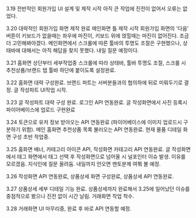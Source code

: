 3.19 전반적인 회원가입 UI 설계 및 제작 시작 아직 큰 작업에 진전이 없어서 오류는 없었다.

3.20 대략적인 회원가입 화면 제작 완료 메인화면 틀 제작 시작 회원가입 화면의 '다음' 버튼이 키보드가 없을때는 좌우에 마진이, 키보드 위에 얹힐때는 마진이 없어진다. 조금 더 고민해봐야겠다. 메인화면에서 스크롤에 따른 툴바의 투명도 조절은 구현했으나, 상태바에 대해서는 아직 해답을 찾지 못했다. 내일 질문 예정이다.

3.21 홈화면 상단부터 세부작업중 스크롤에 따라 상태바, 툴바 투명도 조절, 스크롤 시 추천상품/브랜드 탭 툴바 하단에 붙이도록 설정완료.

3.22 홈화면 대략 구성완료. 브랜드 파트는 서버분들과의 협의하에 뒤로 미뤄두기로 결정. 글 작성파트 UI작업 시작.

3.23 글 작성파트 대략 구성 완료. 로그인 API 연동완료. 글 작성화면에서 사진 등록시 파이어베이스에 업로드 구현완료

3.24 토큰으로 유저 정보 받아오는 API 연동완료 (파이어베이스에 이미지 업로드시 구분하기 위함). 메인 홈화면 추천상품 목록 불러오는 API 연동완료. 현재 물품 디테일 화면 구성 초반 작업중.

3.25 홈화면 배너, 카테고리 아이콘 API, 작성화면 카테고리 API 연동완료. 글 작성화면에서 태그 화면에서 태그 선택 후 작성화면으로 넘어올 시 널포인터 이슈 발생. 이유를 모르겠음. 지식인에 질문 올려둠. 내일까지 안오면 멘토분께 여쭤 볼 예정.

3.26 작성화면 API 연동완료, 상품상세 화면 구성완료, 상품상세 API 연동완료.

3.27 상품상세 세부 디테일 기능 완료. 상품상세까지 완료해서 3.25에 일어났던 이슈를 중점적으로 봤으나 진전 없이 시간 날림. 거래화면 작업 착수.

3.28 거래화면 UI 마무리중, 완료 후 바로 API 연동할 예정.